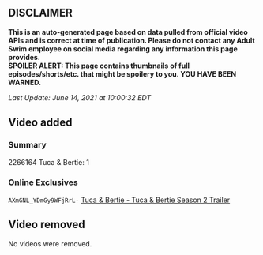## DISCLAIMER
**This is an auto-generated page based on data pulled from official video APIs and is correct at time of publication. Please do not contact any Adult Swim employee on social media regarding any information this page provides.**  
**SPOILER ALERT: This page contains thumbnails of full episodes/shorts/etc. that might be spoilery to you. YOU HAVE BEEN WARNED.**  

_Last Update: June 14, 2021 at 10:00:32 EDT_
## Video added
### Summary
2266164 Tuca & Bertie: 1  
### Online Exclusives
`AXmGNL_YDmGy9WFjRrL-` [Tuca & Bertie - Tuca & Bertie Season 2 Trailer](https://www.adultswim.com/videos/tuca-bertie/tuca-bertie-season-2-trailer)  
## Video removed
No videos were removed.  
